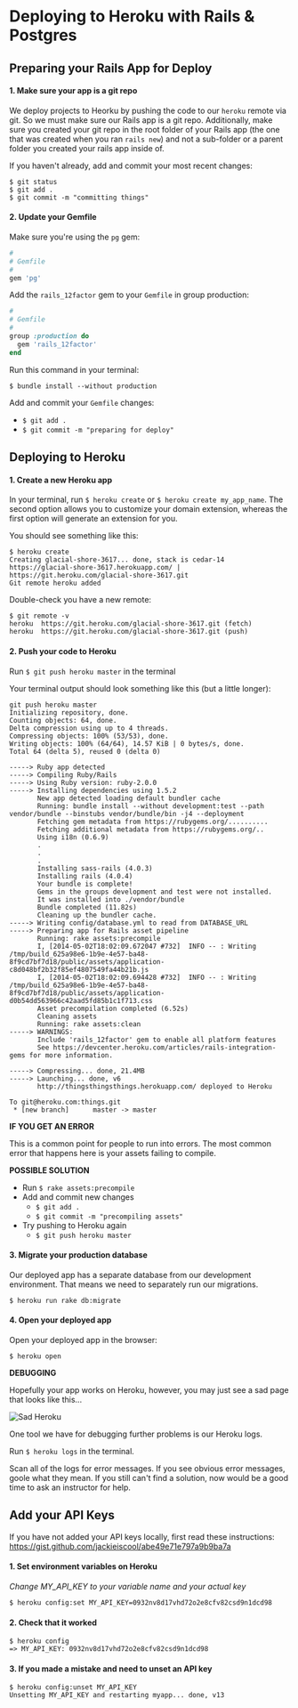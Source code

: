 # Deploying to Heroku with Rails & Postgres

## Preparing your Rails App for Deploy

#### 1. Make sure your app is a git repo

We deploy projects to Heorku by pushing the code to our `heroku` remote via git. So we must make sure our Rails app is a git repo. Additionally, make sure you created your git repo in the root folder of your Rails app (the one that was created when you ran `rails new`) and not a sub-folder or a parent folder you created your rails app inside of.

If you haven't already, add and commit your most recent changes:

```
$ git status
$ git add .
$ git commit -m "committing things"
```

#### 2. Update your Gemfile

Make sure you're using the `pg` gem:

```ruby
#
# Gemfile
#
gem 'pg'
```

Add the `rails_12factor` gem to your `Gemfile` in group production:

```ruby
#
# Gemfile
#
group :production do
  gem 'rails_12factor'
end
```

Run this command in your terminal:

```
$ bundle install --without production
```

Add and commit your `Gemfile` changes:

  * `$ git add .`
  * `$ git commit -m "preparing for deploy"`

## Deploying to Heroku

#### 1. Create a new Heroku app

In your terminal, run `$ heroku create` or `$ heroku create my_app_name`. The second option allows you to customize your domain extension, whereas the first option will generate an extension for you.

You should see something like this:

```
$ heroku create
Creating glacial-shore-3617... done, stack is cedar-14
https://glacial-shore-3617.herokuapp.com/ | https://git.heroku.com/glacial-shore-3617.git
Git remote heroku added
```

Double-check you have a new remote:

```
$ git remote -v
heroku  https://git.heroku.com/glacial-shore-3617.git (fetch)
heroku  https://git.heroku.com/glacial-shore-3617.git (push)
```

#### 2. Push your code to Heroku

Run `$ git push heroku master` in the terminal

Your terminal output should look something like this (but a little longer):

```
git push heroku master
Initializing repository, done.
Counting objects: 64, done.
Delta compression using up to 4 threads.
Compressing objects: 100% (53/53), done.
Writing objects: 100% (64/64), 14.57 KiB | 0 bytes/s, done.
Total 64 (delta 5), reused 0 (delta 0)

-----> Ruby app detected
-----> Compiling Ruby/Rails
-----> Using Ruby version: ruby-2.0.0
-----> Installing dependencies using 1.5.2
       New app detected loading default bundler cache
       Running: bundle install --without development:test --path vendor/bundle --binstubs vendor/bundle/bin -j4 --deployment
       Fetching gem metadata from https://rubygems.org/..........
       Fetching additional metadata from https://rubygems.org/..
       Using i18n (0.6.9)
       .
       .
       .
       Installing sass-rails (4.0.3)
       Installing rails (4.0.4)
       Your bundle is complete!
       Gems in the groups development and test were not installed.
       It was installed into ./vendor/bundle
       Bundle completed (11.82s)
       Cleaning up the bundler cache.
-----> Writing config/database.yml to read from DATABASE_URL
-----> Preparing app for Rails asset pipeline
       Running: rake assets:precompile
       I, [2014-05-02T18:02:09.672047 #732]  INFO -- : Writing /tmp/build_625a98e6-1b9e-4e57-ba48-8f9cd7bf7d18/public/assets/application-c8d048bf2b32f85ef4807549fa44b21b.js
       I, [2014-05-02T18:02:09.694428 #732]  INFO -- : Writing /tmp/build_625a98e6-1b9e-4e57-ba48-8f9cd7bf7d18/public/assets/application-d0b54dd563966c42aad5fd85b1c1f713.css
       Asset precompilation completed (6.52s)
       Cleaning assets
       Running: rake assets:clean
-----> WARNINGS:
       Include 'rails_12factor' gem to enable all platform features
       See https://devcenter.heroku.com/articles/rails-integration-gems for more information.

-----> Compressing... done, 21.4MB
-----> Launching... done, v6
       http://thingsthingsthings.herokuapp.com/ deployed to Heroku

To git@heroku.com:things.git
 * [new branch]      master -> master
```

**IF YOU GET AN ERROR**

This is a common point for people to run into errors. The most common error that happens here is your assets failing to compile.

**POSSIBLE SOLUTION**

* Run `$ rake assets:precompile`
* Add and commit new changes
  * `$ git add .`
  * `$ git commit -m "precompiling assets"`
* Try pushing to Heroku again
  * `$ git push heroku master`

#### 3. Migrate your production database

Our deployed app has a separate database from our development environment. That means we need to separately run our migrations.

```
$ heroku run rake db:migrate
```

#### 4. Open your deployed app

Open your deployed app in the browser:

```
$ heroku open
```

**DEBUGGING**

Hopefully your app works on Heroku, however, you may just see a sad page that looks like this...

![Sad Heroku](http://media.tumblr.com/tumblr_m8270hYTFn1qcmzd4.png)

One tool we have for debugging further problems is our Heroku logs.

Run `$ heroku logs` in the terminal.

Scan all of the logs for error messages. If you see obvious error messages, goole what they mean. If you still can't find a solution, now would be a good time to ask an instructor for help.

## Add your API Keys

If you have not added your API keys locally, first read these instructions: https://gist.github.com/jackieiscool/abe49e71e797a9b9ba7a

#### 1. Set environment variables on Heroku

*Change MY_API_KEY to your variable name and your actual key*

```
$ heroku config:set MY_API_KEY=0932nv8d17vhd72o2e8cfv82csd9n1dcd98
```

#### 2. Check that it worked

```
$ heroku config
=> MY_API_KEY: 0932nv8d17vhd72o2e8cfv82csd9n1dcd98
```

#### 3. If you made a mistake and need to unset an API key

```
$ heroku config:unset MY_API_KEY
Unsetting MY_API_KEY and restarting myapp... done, v13
```
